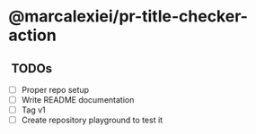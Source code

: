 # @marcalexiei/pr-title-checker-action

##  TODOs

- [ ] Proper repo setup
- [ ] Write README documentation
- [ ] Tag v1
- [ ] Create repository playground to test it
